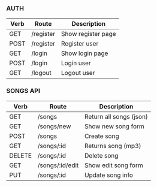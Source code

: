 ### AUTH

| Verb           | Route            | Description     
| -------------- | ---------------- | --------------------
| GET            | /register        | Show register page
| POST           | /register        | Register user
| GET            | /login           | Show login page  
| POST           | /login           | Login user
| GET            | /logout          | Logout user


### SONGS API

| Verb           | Route            | Description     
| -------------- | ---------------- | --------------------
| GET            | /songs           | Return all songs (json)
| GET            | /songs/new       | Show new song form
| POST           | /songs           | Create song
| GET            | /songs/:id       | Returns song (mp3)
| DELETE         | /songs/:id       | Delete song
| GET            | /songs/:id/edit  | Show edit song form
| PUT            | /songs/:id       | Update song info